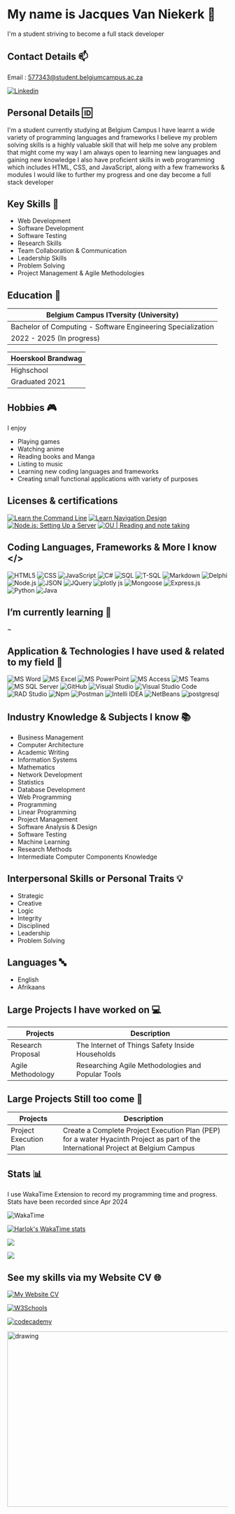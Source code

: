 # My name is Jacques Van Niekerk 👋 

I'm a student striving to become a full stack developer

## Contact Details 📫

Email : 577343@student.belgiumcampus.ac.za

[![Linkedin](https://img.shields.io/badge/Linkedin-Click%20here%20to%20view%20Linkedin%20Profile-green?labelColor=0A66C2&style=for-the-badge&logo=linkedin&logoColor=FFFFFF&link=https://www.linkedin.com/in/jacques-van-niekerk-231b872ba/)](https://www.linkedin.com/in/jacques-van-niekerk-231b872ba/)

## Personal Details 🆔

I'm a student currently studying at Belgium Campus 
I have learnt a wide variety of programming languages and frameworks 
I believe my problem solving skills is a highly valuable skill that 
will help me solve any problem that might come my way 
I am always open to learning new languages and gaining new knowledge
I also have proficient skills in web programming which includes 
HTML, CSS, and JavaScript, along with a few frameworks & modules
I would like to further my progress and one day become a full stack developer

## Key Skills 🔧

- Web Development
- Software Development
- Software Testing
- Research Skills
- Team Collaboration & Communication
- Leadership Skills
- Problem Solving
- Project Management & Agile Methodologies

## Education 📖

| Belgium Campus ITversity (University) |
| ----------- |
| Bachelor of Computing - Software Engineering Specialization |
| 2022 - 2025 (In progress) |

| Hoerskool Brandwag |
| ----------- |
| Highschool |
| Graduated 2021 |

## Hobbies 🎮

I enjoy

- Playing games
- Watching anime
- Reading books and Manga
- Listing to music
- Learning new coding languages and frameworks
- Creating small functional applications with variety of purposes

## Licenses & certifications

[![Learn the Command Line](https://img.shields.io/badge/Learn%20the%20Command%20Line-1F4056?style=for-the-badge&logo=codecademy&link=https://www.codecademy.com/profiles/Jacquesvnme/certificates/c87ba0541f8be78bc2f4ba1128233f6f)](https://www.codecademy.com/profiles/Jacquesvnme/certificates/c87ba0541f8be78bc2f4ba1128233f6f)
[![Learn Navigation Design](https://img.shields.io/badge/Learn%20Navigation%20Design-1F4056?style=for-the-badge&logo=codecademy&link=https://www.codecademy.com/profiles/Jacquesvnme/certificates/91cf4a1767724a02a20b1eba7eca74ea)](https://www.codecademy.com/profiles/Jacquesvnme/certificates/91cf4a1767724a02a20b1eba7eca74ea)
[![Node.js: Setting Up a Server](https://img.shields.io/badge/Node.js:%20Setting%20Up%20a%20Server-1F4056?style=for-the-badge&logo=codecademy&link=https://www.codecademy.com/profiles/Jacquesvnme/certificates/827011ad71164a86a41365e2262dcb5a)](https://www.codecademy.com/profiles/Jacquesvnme/certificates/827011ad71164a86a41365e2262dcb5a)
[![OU | Reading and note taking](https://img.shields.io/badge/OU%20%7C%20Reading%20and%20note%20taking-1C1E3E?style=for-the-badge&link=https://www.open.edu/openlearn/profiles/zs182747/achievements)](https://www.open.edu/openlearn/profiles/zs182747/achievements)



## Coding Languages, Frameworks & More I know </>

![HTML5](https://img.shields.io/badge/HTML5-E34F26?style=for-the-badge&logo=html5&logoColor=FFFFFF)
![CSS](https://img.shields.io/badge/CSS-1572B6?style=for-the-badge&logo=css3&logoColor=FFFFFF)
![JavaScript](https://img.shields.io/badge/JavaScript-F7DF1E?style=for-the-badge&logo=javascript&logoColor=FFFFFF)
![C#](https://img.shields.io/badge/c%23-%23512BD4.svg?style=for-the-badge&logo=csharp&logoColor=white)
![SQL](https://img.shields.io/badge/SQL-CC2927?style=for-the-badge&logo=microsoftsqlserver&logoColor=FFFFFF)
![T-SQL](https://img.shields.io/badge/T--SQL-CC2927?style=for-the-badge&logo=microsoftsqlserver&logoColor=FFFFFF)
![Markdown](https://img.shields.io/badge/Markdown-000000?style=for-the-badge&logo=markdown&logoColor=FFFFFF)
![Delphi](https://img.shields.io/badge/Delphi-E62431?style=for-the-badge&logo=delphi&logoColor=FFFFFF)
![Node.js](https://img.shields.io/badge/Node.js-5FA04E?style=for-the-badge&logo=nodedotjs&logoColor=FFFFFF)
![JSON](https://img.shields.io/badge/JSON-000000?style=for-the-badge&logo=json&logoColor=FFFFFF)
![JQuery](https://img.shields.io/badge/JQuery-0769AD?style=for-the-badge&logo=jquery&logoColor=FFFFFF)
![plotly js](https://img.shields.io/badge/plotly%20js-3F4F75?style=for-the-badge&logo=plotly)
![Mongoose](https://img.shields.io/badge/mongoose-880000?style=for-the-badge&logo=mongoose)
![Express.js](https://img.shields.io/badge/Express.js-000000?style=for-the-badge&logo=express&logoColor=FFFFFF)
![Python](https://img.shields.io/badge/Python-3776AB?style=for-the-badge&logo=python&logoColor=FFFFFF)
![Java](https://img.shields.io/badge/Java-EC2025?style=for-the-badge)

## I’m currently learning 🌱

~

## Application & Technologies I have used & related to my field 📱

![MS Word](https://img.shields.io/badge/MS%20Word-2B579A?style=for-the-badge&logo=microsoftword&logoColor=FFFFFF)
![MS Excel](https://img.shields.io/badge/MS%20Excel-217346?style=for-the-badge&logo=microsoftexcel&logoColor=FFFFFF)
![MS PowerPoint](https://img.shields.io/badge/MS%20PowerPoint-B7472A?style=for-the-badge&logo=microsoftpowerpoint&logoColor=FFFFFF)
![MS Access](https://img.shields.io/badge/MS%20Access-A4373A?style=for-the-badge&logo=microsoftaccess&logoColor=FFFFFF)
![MS Teams](https://img.shields.io/badge/MS%20Teams-6264A7?style=for-the-badge&logo=microsoftteams&logoColor=FFFFFF)
![MS SQL Server](https://img.shields.io/badge/MS%20SQL%20Server-CC2927?style=for-the-badge&logo=microsoftsqlserver&logoColor=FFFFFF)
![GitHub](https://img.shields.io/badge/GitHub-A020F0?style=for-the-badge&logo=github&logoColor=181717)
![Visual Studio](https://img.shields.io/badge/Visual%20Studio-5C2D91?style=for-the-badge&logo=visualstudio&logoColor=FFFFFF)
![Visual Studio Code](https://img.shields.io/badge/Visual%20Studio%20Code-007ACC?style=for-the-badge&logo=visualstudiocode&logoColor=FFFFFF)
![RAD Studio](https://img.shields.io/badge/RAD%20Studio-E62431?style=for-the-badge&logo=radstudio&logoColor=FFFFFF)
![Npm](https://img.shields.io/badge/Npm-CB3837?style=for-the-badge&logo=npm&logoColor=FFFFFF)
![Postman](https://img.shields.io/badge/Postman-FF6C37?style=for-the-badge&logo=postman&logoColor=FFFFFF)
![Intelli IDEA](https://img.shields.io/badge/Intelli%20IDEA-000000?style=for-the-badge&logo=intellijidea)
![NetBeans](https://img.shields.io/badge/NetBeans-1B6AC6?style=for-the-badge&logo=apachenetbeanside)
![postgresql](https://img.shields.io/badge/postgresql-4169E1?style=for-the-badge&logo=postgresql&logoColor=FFFFFF)

## Industry Knowledge & Subjects I know 📚
  
- Business Management
- Computer Architecture
- Academic Writing
- Information Systems
- Mathematics
- Network Development
- Statistics
- Database Development
- Web Programming
- Programming
- Linear Programming
- Project Management
- Software Analysis & Design
- Software Testing
- Machine Learning
- Research Methods
- Intermediate Computer Components Knowledge

## Interpersonal Skills or Personal Traits 💡

- Strategic
- Creative
- Logic
- Integrity
- Disciplined
- Leadership
- Problem Solving

## Languages 🔤

- English
- Afrikaans

## Large Projects I have worked on 💻

| Projects | Description |
| --- | --- |
| Research Proposal | The Internet of Things Safety Inside Households |
| Agile Methodology | Researching Agile Methodologies and Popular Tools |

## Large Projects Still too come 📝

| Projects | Description |
| --- | --- |
| Project Execution Plan | Create a Complete Project Execution Plan (PEP) for a water Hyacinth Project as part of the International Project at Belgium Campus |

## Stats 📊

I use WakaTime Extension to record my programming time and progress. Stats have been recorded since Apr 2024

![WakaTime](https://img.shields.io/badge/WakaTime-000000?style=for-the-badge&logo=wakatime&logoColor=FFFFFF)

[![Harlok's WakaTime stats](https://github-readme-stats.vercel.app/api/wakatime?username=Jacquesvnme)](https://github.com/anuraghazra/github-readme-stats) 

<a href="https://wakatime.com"><img src="https://wakatime.com/share/@Jacquesvnme/b93e0c52-cabd-44c1-b88d-e275325e895a.png" /></a>

<a href="https://wakatime.com"><img src="https://wakatime.com/share/@Jacquesvnme/db6ad2b5-16ad-42cc-a79b-8e86d5fb1c28.png" /></a>

## See my skills via my Website CV 🌐

[![My Website CV](https://img.shields.io/badge/My%20Website%20CV-Click%20Here%20To%20View%20Website%20CV-green?labelColor=E34F26&style=for-the-badge&logo=html5&logoColor=FFFFFF&link=https://jacquesvnme.github.io/webpage/)](https://jacquesvnme.github.io/webpage/)

[![W3Schools](https://img.shields.io/badge/W3Schools-Click%20here%20to%20view%20W3Schools%20Profile-green?labelColor=04AA6D&style=for-the-badge&logo=w3schools&logoColor=FFFFFF&link=https://www.w3profile.com/Jacquesvnme)](https://www.w3profile.com/Jacquesvnme)

[![codecademy](https://img.shields.io/badge/codecademy-Click%20here%20to%20view%20Codecademy%20Profile-green?labelColor=1F4056&style=for-the-badge&logo=codecademy&logoColor=FFFFFF&link=https://www.codecademy.com/profiles/Jacquesvnme)](https://www.codecademy.com/profiles/Jacquesvnme)

<img src="https://media.giphy.com/media/v1.Y2lkPTc5MGI3NjExOHplbHNlZ2Y2ZHBmemFqcXBpczk5NDByYzYwZjd6cjF3NXFiMXRmayZlcD12MV9pbnRlcm5hbF9naWZfYnlfaWQmY3Q9Zw/26tn33aiTi1jkl6H6/giphy.gif" alt="drawing" style="width:1050px;height:400px;"/>

<!---
Jacquesvnme/Jacquesvnme is a ✨ special ✨ repository because its `README.md` (this file) appears on your GitHub profile.
You can click the Preview link to take a look at your changes.
--->
